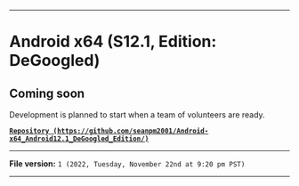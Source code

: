 
***

# Android x64 (S12.1, Edition: DeGoogled)

## Coming soon

Development is planned to start when a team of volunteers are ready.

**[`Repository (https://github.com/seanpm2001/Android-x64_Android12.1_DeGoogled_Edition/)`](https://github.com/seanpm2001/Android-x64_Android12.1_DeGoogled_Edition/)**

***

**File version:** `1 (2022, Tuesday, November 22nd at 9:20 pm PST)`

***
